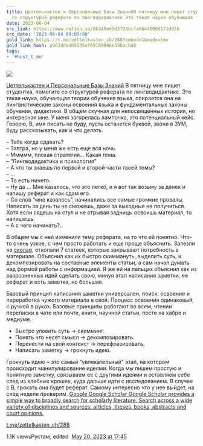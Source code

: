 ```yaml
---
title: Цеттелькастен и Персональные Базы ЗнанийВ пятницу мне пишет студентка помогите
  со структурой реферата по лингводидактике Это такая наука обучающая тео
date: 2023-06-04
src_link: https://www.notion.so/8b349ee5d3724bcfa0b44090d171d82b
src_date: '2023-06-04 09:09:00'
gold_link: https://t.me/zettelkasten_ch/288?embed=1&mode=tme
gold_link_hash: a963dded09505ef69169846e59bacbd8
tags:
- '#host_t_me'
---
```




[*![](https://cdn4.cdn-telegram.org/file/qcIiyDsU3AcKCS6mZPKmUGcrarcu9ocyqrTT4H2Zpb2Iu_Ftzt_HmT3o_357cVUWw42-TIpd3UsJbXgaZxHwHGRl3gkRZi4uu2cAaErLenriGrCoGV9-9DVpWiKb4D8K8W_44X2ND1KIIWB79Wuwaw37DNQ-F56QD0RANOX_ChgSu-5hvIOGUqP200Wc68zK85wnRU1M_njgXCWSOL98uX-NVk4NlCIskFDVOeOuvtI-aIhHPHRpfB0OumOlXnAaY4d4QvrRw_nUT5ZBy9LvuzOO3UI_gWdCf8PiJj8J_BbQoae0SqTPmPqEiQbcXn7kYZkHTcLpNewg_ZDkBU-5bA.jpg)*](https://t.me/zettelkasten_ch)



[Цеттелькастен и Персональные Базы Знаний](https://t.me/zettelkasten_ch)
В пятницу мне пишет студентка, помогите со структурой реферата по лингводидактике. Это такая наука, обучающая теории обучения языка, опирается она на лингвистические законы освоения языка и фундаментальных законы обучения, дидактики. В общем скучная для непосвященных история, но интересная мне. У меня загорелась лампочка, это потенциальный кейс. Говорю, В, имя писать не буду, пусть останется буквой, звони в ЗУМ, буду рассказывать, как и что делать.  
  
– Тебе когда сдавать?  
– Завтра, но у меня же есть еще вся ночь.  
– Ммммм, плохая стратегия... Какая тема.  
– “Лингводидактика и психология”  
– А что ты знаешь по первой и второй части твоей темы?  
– …  
– То есть ничего.  
– Ну да … Мне казалось, что это легко, и я вот так возьму за денек и напишу реферат и как сдам его.  
– Со слов “мне казалось”, начинались все самые громкие провалы. Написать за день ты не сможешь, даже за выходные не получиться. Хотя если сядешь на стул и не отрывая задницы освоишь материал, то напишешь.   
– А с чего начинать?..  
  
В общем мы с ней изменили тему реферата, на то что ей понятно. Что-то очень узкое, с чем просто работать и еще проще объяснить. Залезли на [сколар](https://scholar.google.com/), откопали 7 статеек, которые закрывают потребность в материале. Объяснил как их быстро скиммануть, выделить суть, и декомпозировать на составные элементы статьи, а сам начал думать над формой работы с информацией. Я же ей на пальцах объяснил как из разрозненных идей сделать свою, минуя этап написания заметки, ее реферат и есть заметка, но большая.  
  
Базовый принцип написания заметки универсален, поиск, освоение и переработка чужого материала в свой. Процесс освоения одинаковый, с ручкой в руках. Базовые принципы работают во всем, чтении переписки в чате или почте, книги, научной статьи, посте на хабре и медиуме.   
  
- Быстро уловить суть → скимминг.   
- Понять что несет смысл → декомпозировать.   
- Перенести на свой контекст → перефразировать.   
- Написать заметку → грокнуть идею.  
  
Грокнуть идею – это самый “увлекательный” этап, на котором происходит манипулирование идеями. Когда мы пишем простую и понятную заметку, связываем ее с другими идеями и оставляем себе след из хлебных крошек, куда дальше идти с исследованием. В случае с В, грокать она будет реферат. Самому интересно что у нее выйдет, на след неделе проверим.
[Google
Google Scholar
Google Scholar provides a simple way to broadly search for scholarly literature. Search across a wide variety of disciplines and sources: articles, theses, books, abstracts and court opinions.](https://scholar.google.com/)

[t.me/zettelkasten\_ch/288](https://t.me/zettelkasten_ch/288)

1.1K viewsРустам, edited  [May 20, 2023 at 17:45](https://t.me/zettelkasten_ch/288)